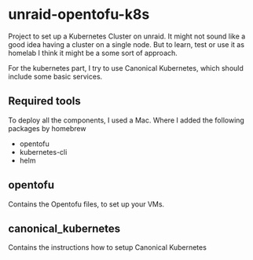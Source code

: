 # unraid-opentofu-k8s

Project to set up a Kubernetes Cluster on unraid.
It might not sound like a good idea having a cluster
on a single node. But to learn, test or use it as homelab
I think it might be a some sort of approach.

For the kubernetes part, I try to use 
Canonical Kubernetes, which should include some basic services.

## Required tools

To deploy all the components, I used a Mac. Where I added the following packages
by homebrew

- opentofu
- kubernetes-cli
- helm

## opentofu

Contains the Opentofu files, to set up your VMs.

## canonical_kubernetes

Contains the instructions how to setup Canonical Kubernetes
